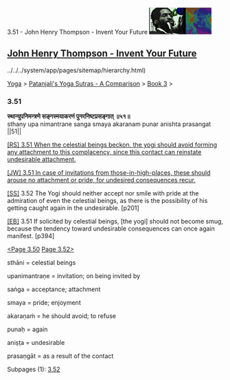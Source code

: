 3.51 - John Henry Thompson - Invent Your Future [![John Henry Thompson - Invent Your Future](../../../_/rsrc/1329567069254/config/customLogo.gif-revision=6.png)](../../../index.html)

[John Henry Thompson - Invent Your Future](../../../index.html)
---------------------------------------------------------------

../../../system/app/pages/sitemap/hierarchy.html)
    

[Yoga](../../../yoga.html)‎ > ‎[Patanjali's Yoga Sutras - A Comparison](../../patanjani.html)‎ > ‎[Book 3](../book-3.html)‎ > ‎

### 3.51

**स्थान्युपनिमन्त्रणे सङ्गस्मयाकरणं पुनरनिष्टप्रसङ्गात् ॥५१॥**  
sthany upa nimantrane sanga smaya akaranam punar anishta prasangat ||51||  
  
  
[\[RS\] 3.51 When the celestial beings beckon, the yogi should avoid forming any attachment to this complacency, since this contact can reinstate undesirable attachment.](http://www.ashtangayoga.info/source-texts/yoga-sutra-patanjali/chapter-3/item/sthany-nimantrane-sanga-smaya-akaranam-punar/)  
  
[\[JW\] 3.51 In case of invitations from those-in-high-places, these should arouse no attachment or pride, for undesired consequences recur.](http://books.google.com/books?id=YzFImjtOxUwC&pg=PA285&ci=85%2C467%2C752%2C79&source=bookclip)  
  
[\[SS\]](http://www.amazon.com/Yoga-Sutras-Patanjali-Commentary-Satchidananda/dp/0932040381) 3.52 The Yogi should neither accept nor smile with pride at the admiration of even the celestial beings, as there is the possibility of his getting caught again in the undesirable. \[p201\]  
  
[\[EB\]](http://www.amazon.com/Yoga-Sutras-Patanjali-Translation-Commentary/dp/0865477361/ref=sr_1_1?ie=UTF8&s=books&qid=1250508322&sr=1-1) 3.51 If solicited by celestial beings, \[the yogi\] should not become smug, because the tendency toward undesirable consequences can once again manifest. \[p394\]  
  
  
[<Page 3.50](350.html)  [Page 3.52>](351/352.html)  
  

sthāni = celestial beings  
  
upanimantraṇe = invitation; on being invited by  
  
saṅga = acceptance; attachment  
  
smaya = pride; enjoyment  
  
akaraṇaṁ = he should avoid; to refuse  
  
punaḥ = again  
  
aniṣṭa = undesirable  
  
prasaṇgāt = as a result of the contact

Subpages (1): [3.52](351/352.html)


